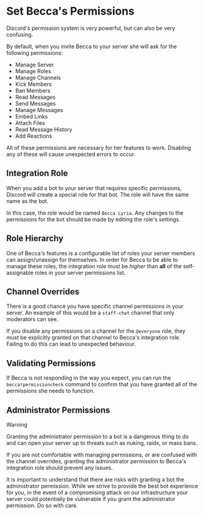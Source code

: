 # Set Becca's Permissions

Discord's permission system is very powerful, but can also be very confusing.

By default, when you invite Becca to your server she will ask for the following permissions:

- Manage Server
- Manage Roles
- Manage Channels
- Kick Members
- Ban Members
- Read Messages
- Send Messages
- Manage Messages
- Embed Links
- Attach Files
- Read Message History
- Add Reactions

All of these permissions are necessary for her features to work. Disabling any of these will cause unexpected errors to occur.

## Integration Role

When you add a bot to your server that requires specific permissions, Discord will create a special role for that bot. The role will have the same name as the bot.

In this case, the role would be named `Becca Lyria`. Any changes to the permissions for the bot should be made by editing the role's settings.

## Role Hierarchy

One of Becca's features is a configurable list of roles your server members can assign/unassign for themselves. In order for Becca to be able to manage these roles, the integration role must be *higher* than **all** of the self-assignable roles in your server permissions list.

## Channel Overrides

There is a good chance you have specific channel permissions in your server. An example of this would be a `staff-chat` channel that only moderators can see.

If you disable any permissions on a channel for the `@everyone` role, they *must* be explicitly granted on that channel to Becca's integration role. Failing to do this can lead to unexpected behaviour.

## Validating Permissions

If Becca is not responding in the way you expect, you can run the `becca!permissioncheck` command to confirm that you have granted all of the permissions she needs to function.

## Administrator Permissions

> [!WARNING]
> Granting the administrator permission to a bot is a dangerous thing to do and can open your server up to threats such as nuking, raids, or mass bans.

If you are not comfortable with managing permissions, or are confused with the channel overrides, granting the administrator permission to Becca's integration role should prevent any issues.

It is important to understand that there are risks with granting a bot the administrator permission. While we strive to provide the best bot experience for you, in the event of a compromising attack on our infrastructure your server could potentially be vulnerable if you grant the administrator permission. Do so with care.
